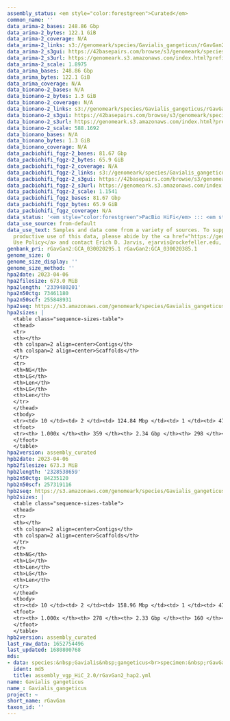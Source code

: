 ```yaml
---
assembly_status: <em style="color:forestgreen">Curated</em>
common_name: ''
data_arima-2_bases: 248.86 Gbp
data_arima-2_bytes: 122.1 GiB
data_arima-2_coverage: N/A
data_arima-2_links: s3://genomeark/species/Gavialis_gangeticus/rGavGan2/genomic_data/arima/<br>
data_arima-2_s3gui: https://42basepairs.com/browse/s3/genomeark/species/Gavialis_gangeticus/rGavGan2/genomic_data/arima/
data_arima-2_s3url: https://genomeark.s3.amazonaws.com/index.html?prefix=species/Gavialis_gangeticus/rGavGan2/genomic_data/arima/
data_arima-2_scale: 1.8975
data_arima_bases: 248.86 Gbp
data_arima_bytes: 122.1 GiB
data_arima_coverage: N/A
data_bionano-2_bases: N/A
data_bionano-2_bytes: 1.3 GiB
data_bionano-2_coverage: N/A
data_bionano-2_links: s3://genomeark/species/Gavialis_gangeticus/rGavGan2/genomic_data/bionano/<br>
data_bionano-2_s3gui: https://42basepairs.com/browse/s3/genomeark/species/Gavialis_gangeticus/rGavGan2/genomic_data/bionano/
data_bionano-2_s3url: https://genomeark.s3.amazonaws.com/index.html?prefix=species/Gavialis_gangeticus/rGavGan2/genomic_data/bionano/
data_bionano-2_scale: 588.1692
data_bionano_bases: N/A
data_bionano_bytes: 1.3 GiB
data_bionano_coverage: N/A
data_pacbiohifi_fqgz-2_bases: 81.67 Gbp
data_pacbiohifi_fqgz-2_bytes: 65.9 GiB
data_pacbiohifi_fqgz-2_coverage: N/A
data_pacbiohifi_fqgz-2_links: s3://genomeark/species/Gavialis_gangeticus/rGavGan2/genomic_data/pacbio_hifi/<br>
data_pacbiohifi_fqgz-2_s3gui: https://42basepairs.com/browse/s3/genomeark/species/Gavialis_gangeticus/rGavGan2/genomic_data/pacbio_hifi/
data_pacbiohifi_fqgz-2_s3url: https://genomeark.s3.amazonaws.com/index.html?prefix=species/Gavialis_gangeticus/rGavGan2/genomic_data/pacbio_hifi/
data_pacbiohifi_fqgz-2_scale: 1.1541
data_pacbiohifi_fqgz_bases: 81.67 Gbp
data_pacbiohifi_fqgz_bytes: 65.9 GiB
data_pacbiohifi_fqgz_coverage: N/A
data_status: '<em style="color:forestgreen">PacBio HiFi</em> ::: <em style="color:forestgreen">Arima</em>'
data_use_source: from-default
data_use_text: Samples and data come from a variety of sources. To support fair and
  productive use of this data, please abide by the <a href="https://genome10k.soe.ucsc.edu/data-use-policies/">Data
  Use Policy</a> and contact Erich D. Jarvis, ejarvis@rockefeller.edu, with any questions.
genbank_pri: rGavGan2:GCA_030020295.1 rGavGan2:GCA_030020385.1
genome_size: 0
genome_size_display: ''
genome_size_method: ''
hpa2date: 2023-04-06
hpa2filesize: 673.0 MiB
hpa2length: '2339480201'
hpa2n50ctg: 73461180
hpa2n50scf: 255848931
hpa2seq: https://s3.amazonaws.com/genomeark/species/Gavialis_gangeticus/rGavGan2/assembly_curated/rGavGan2.hap1.decon.20230406.fasta.gz
hpa2sizes: |
  <table class="sequence-sizes-table">
  <thead>
  <tr>
  <th></th>
  <th colspan=2 align=center>Contigs</th>
  <th colspan=2 align=center>Scaffolds</th>
  </tr>
  <tr>
  <th>NG</th>
  <th>LG</th>
  <th>Len</th>
  <th>LG</th>
  <th>Len</th>
  </tr>
  </thead>
  <tbody>
  <tr><td> 10 </td><td> 2 </td><td> 124.84 Mbp </td><td> 1 </td><td> 472.07 Mbp </td></tr><tr><td> 20 </td><td> 4 </td><td> 112.17 Mbp </td><td> 1 </td><td> 472.07 Mbp </td></tr><tr><td> 30 </td><td> 7 </td><td> 90.48 Mbp </td><td> 2 </td><td> 311.80 Mbp </td></tr><tr><td> 40 </td><td> 9 </td><td> 87.62 Mbp </td><td> 3 </td><td> 299.52 Mbp </td></tr><tr style="background-color:#cccccc;"><td> 50 </td><td> 12 </td><td style="background-color:#88ff88;"> 73.46 Mbp </td><td> 4 </td><td style="background-color:#88ff88;"> 255.85 Mbp </td></tr><tr><td> 60 </td><td> 15 </td><td> 68.41 Mbp </td><td> 5 </td><td> 217.72 Mbp </td></tr><tr><td> 70 </td><td> 19 </td><td> 53.50 Mbp </td><td> 6 </td><td> 100.53 Mbp </td></tr><tr><td> 80 </td><td> 24 </td><td> 44.09 Mbp </td><td> 9 </td><td> 76.55 Mbp </td></tr><tr><td> 90 </td><td> 33 </td><td> 16.58 Mbp </td><td> 12 </td><td> 60.93 Mbp </td></tr><tr><td> 100 </td><td> 359 </td><td> 6.02 Kbp </td><td> 298 </td><td> 6.02 Kbp </td></tr></tbody>
  <tfoot>
  <tr><th> 1.000x </th><th> 359 </th><th> 2.34 Gbp </th><th> 298 </th><th> 2.34 Gbp </th></tr>
  </tfoot>
  </table>
hpa2version: assembly_curated
hpb2date: 2023-04-06
hpb2filesize: 673.3 MiB
hpb2length: '2328538659'
hpb2n50ctg: 84235120
hpb2n50scf: 257319116
hpb2seq: https://s3.amazonaws.com/genomeark/species/Gavialis_gangeticus/rGavGan2/assembly_curated/rGavGan2.hap2.cur.20230406.fasta.gz
hpb2sizes: |
  <table class="sequence-sizes-table">
  <thead>
  <tr>
  <th></th>
  <th colspan=2 align=center>Contigs</th>
  <th colspan=2 align=center>Scaffolds</th>
  </tr>
  <tr>
  <th>NG</th>
  <th>LG</th>
  <th>Len</th>
  <th>LG</th>
  <th>Len</th>
  </tr>
  </thead>
  <tbody>
  <tr><td> 10 </td><td> 2 </td><td> 158.96 Mbp </td><td> 1 </td><td> 473.29 Mbp </td></tr><tr><td> 20 </td><td> 4 </td><td> 123.37 Mbp </td><td> 1 </td><td> 473.29 Mbp </td></tr><tr><td> 30 </td><td> 5 </td><td> 120.64 Mbp </td><td> 2 </td><td> 312.45 Mbp </td></tr><tr><td> 40 </td><td> 8 </td><td> 106.03 Mbp </td><td> 3 </td><td> 299.94 Mbp </td></tr><tr style="background-color:#cccccc;"><td> 50 </td><td> 10 </td><td style="background-color:#88ff88;"> 84.24 Mbp </td><td> 4 </td><td style="background-color:#88ff88;"> 257.32 Mbp </td></tr><tr><td> 60 </td><td> 13 </td><td> 61.01 Mbp </td><td> 5 </td><td> 217.94 Mbp </td></tr><tr><td> 70 </td><td> 18 </td><td> 47.11 Mbp </td><td> 6 </td><td> 101.81 Mbp </td></tr><tr><td> 80 </td><td> 23 </td><td> 33.53 Mbp </td><td> 9 </td><td> 84.24 Mbp </td></tr><tr><td> 90 </td><td> 33 </td><td> 17.07 Mbp </td><td> 12 </td><td> 71.32 Mbp </td></tr><tr><td> 100 </td><td> 278 </td><td> 1.00 Kbp </td><td> 160 </td><td> 1.00 Kbp </td></tr></tbody>
  <tfoot>
  <tr><th> 1.000x </th><th> 278 </th><th> 2.33 Gbp </th><th> 160 </th><th> 2.33 Gbp </th></tr>
  </tfoot>
  </table>
hpb2version: assembly_curated
last_raw_data: 1652754496
last_updated: 1680800768
mds:
- data: species:&nbsp;Gavialis&nbsp;gangeticus<br>specimen:&nbsp;rGavGan2<br>projects:&nbsp;<br>&nbsp;&nbsp;-&nbsp;vgp<br>haplotype_to_curate:&nbsp;hap2<br>hap1:&nbsp;s3://genomeark/species/Gavialis_gangeticus/rGavGan2/assembly_vgp_HiC_2.0/rGavGan2.HiC.hap1.20230202.fasta.gz<br>hap2:&nbsp;s3://genomeark/species/Gavialis_gangeticus/rGavGan2/assembly_vgp_HiC_2.0/rGavGan2.HiC.hap2.20230202.fasta.gz<br>pretext_hap1:&nbsp;s3://genomeark/species/Gavialis_gangeticus/rGavGan2/assembly_vgp_HiC_2.0/evaluation/hap1/pretext/rGavGan2_hap1__s2_heatmap.pretext<br>pretext_hap2:&nbsp;s3://genomeark/species/Gavialis_gangeticus/rGavGan2/assembly_vgp_HiC_2.0/evaluation/hap2/pretext/rGavGan2_hap2__s2_heatmap.pretext<br>kmer_spectra_img:&nbsp;s3://genomeark/species/Gavialis_gangeticus/rGavGan2/assembly_vgp_HiC_2.0/evaluation/merqury/rGavGan2_png/<br>pacbio_read_dir:&nbsp;s3://genomeark/species/Gavialis_gangeticus/rGavGan2/genomic_data/pacbio_hifi/<br>pacbio_read_type:&nbsp;hifi<br>bionano_cmap_dir:&nbsp;s3://genomeark/species/Gavialis_gangeticus/rGavGan2/genomic_data/pacbio_hifi/<br>hic_read_dir:&nbsp;s3://genomeark/species/Gavialis_gangeticus/rGavGan2/genomic_data/arima/<br>pipeline:<br>&nbsp;&nbsp;-&nbsp;hifiasm&nbsp;(0.16.1+galaxy3)<br>&nbsp;&nbsp;-&nbsp;solve&nbsp;(3.7)<br>&nbsp;&nbsp;-&nbsp;yahs&nbsp;(1.2a.2+galaxy0)<br>assembled_by_group:&nbsp;Rockefeller<br>notes:&nbsp;This&nbsp;was&nbsp;a&nbsp;hifiasm-HiC&nbsp;assembly&nbsp;of&nbsp;rGavGan2,&nbsp;resulting&nbsp;in&nbsp;two&nbsp;complete&nbsp;haplotypes.&nbsp;This&nbsp;individual&nbsp;had&nbsp;bionano&nbsp;data.&nbsp;HiC&nbsp;scaffolding&nbsp;was&nbsp;performed&nbsp;with&nbsp;yahs.&nbsp;The&nbsp;HiC&nbsp;prep&nbsp;was&nbsp;Arima&nbsp;kit&nbsp;2.&nbsp;The&nbsp;kmer&nbsp;spectra&nbsp;indicates&nbsp;a&nbsp;homogametic&nbsp;specimen.&nbsp;We&nbsp;are&nbsp;submitting&nbsp;haplotype&nbsp;2&nbsp;for&nbsp;curation.
  ident: md5
  title: assembly_vgp_HiC_2.0/rGavGan2_hap2.yml
name: Gavialis gangeticus
name_: Gavialis_gangeticus
project: ~
short_name: rGavGan
taxon_id: ''
---
```


